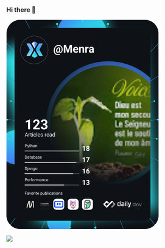 ### Hi there 👋


<a href="https://app.daily.dev/DailyDevTips"><img src="https://github.com/menraromial/menraromial/blob/main/devcard.svg" width="400" alt="romial menra's Dev Card"/></a>

![](http://github-profile-summary-cards.vercel.app/api/cards/stats?username=menraromial&theme=nord_bright)

